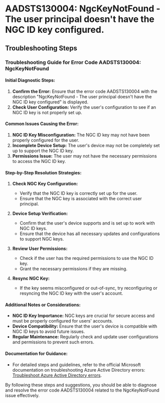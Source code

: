 
# AADSTS130004: NgcKeyNotFound - The user principal doesn't have the NGC ID key configured.


## Troubleshooting Steps
### Troubleshooting Guide for Error Code AADSTS130004: NgcKeyNotFound

#### Initial Diagnostic Steps:
1. **Confirm the Error:** Ensure that the error code AADSTS130004 with the description "NgcKeyNotFound - The user principal doesn't have the NGC ID key configured" is displayed.
2. **Check User Configuration:** Verify the user's configuration to see if an NGC ID key is not properly set up.

#### Common Issues Causing the Error:
1. **NGC ID Key Misconfiguration:** The NGC ID key may not have been properly configured for the user.
2. **Incomplete Device Setup:** The user's device may not be completely set up to support the NGC ID key.
3. **Permissions Issue:** The user may not have the necessary permissions to access the NGC ID key.

#### Step-by-Step Resolution Strategies:
1. **Check NGC Key Configuration:**
   - Verify that the NGC ID key is correctly set up for the user.
   - Ensure that the NGC key is associated with the correct user principal.

2. **Device Setup Verification:**
   - Confirm that the user's device supports and is set up to work with NGC ID keys.
   - Ensure that the device has all necessary updates and configurations to support NGC keys.

3. **Review User Permissions:**
   - Check if the user has the required permissions to use the NGC ID key.
   - Grant the necessary permissions if they are missing.

4. **Resync NGC Key:**
   - If the key seems misconfigured or out-of-sync, try reconfiguring or resyncing the NGC ID key with the user's account.

#### Additional Notes or Considerations:
- **NGC ID Key Importance:** NGC keys are crucial for secure access and must be properly configured for users' accounts.
- **Device Compatibility:** Ensure that the user's device is compatible with NGC ID keys to avoid future issues.
- **Regular Maintenance:** Regularly check and update user configurations and permissions to prevent such errors.

#### Documentation for Guidance:
- For detailed steps and guidelines, refer to the official Microsoft documentation on troubleshooting Azure Active Directory errors: [Troubleshoot Azure Active Directory errors](https://docs.microsoft.com/en-us/azure/active-directory/reports-monitoring/troubleshoot/errors-sign-in). 

By following these steps and suggestions, you should be able to diagnose and resolve the error code AADSTS130004 related to the NgcKeyNotFound issue effectively.